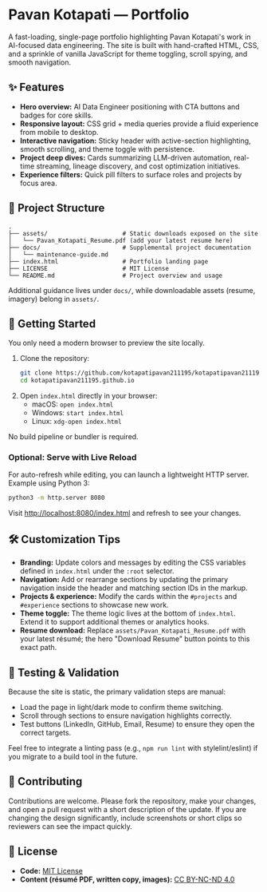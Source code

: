 # Pavan Kotapati — Portfolio

A fast-loading, single-page portfolio highlighting Pavan Kotapati's work in AI-focused data engineering. The site is built with hand-crafted HTML, CSS, and a sprinkle of vanilla JavaScript for theme toggling, scroll spying, and smooth navigation.

## ✨ Features
- **Hero overview:** AI Data Engineer positioning with CTA buttons and badges for core skills.
- **Responsive layout:** CSS grid + media queries provide a fluid experience from mobile to desktop.
- **Interactive navigation:** Sticky header with active-section highlighting, smooth scrolling, and theme toggle with persistence.
- **Project deep dives:** Cards summarizing LLM-driven automation, real-time streaming, lineage discovery, and cost optimization initiatives.
- **Experience filters:** Quick pill filters to surface roles and projects by focus area.

## 📂 Project Structure
```
.
├── assets/                     # Static downloads exposed on the site
│   └── Pavan_Kotapati_Resume.pdf (add your latest resume here)
├── docs/                       # Supplemental project documentation
│   └── maintenance-guide.md
├── index.html                  # Portfolio landing page
├── LICENSE                     # MIT License
└── README.md                   # Project overview and usage
```

Additional guidance lives under `docs/`, while downloadable assets (resume, imagery) belong in `assets/`.

## 🚀 Getting Started
You only need a modern browser to preview the site locally.

1. Clone the repository:
   ```bash
   git clone https://github.com/kotapatipavan211195/kotapatipavan211195.github.io.git
   cd kotapatipavan211195.github.io
   ```
2. Open `index.html` directly in your browser:
   - macOS: `open index.html`
   - Windows: `start index.html`
   - Linux: `xdg-open index.html`

No build pipeline or bundler is required.

### Optional: Serve with Live Reload
For auto-refresh while editing, you can launch a lightweight HTTP server. Example using Python 3:
```bash
python3 -m http.server 8080
```
Visit <http://localhost:8080/index.html> and refresh to see your changes.

## 🛠️ Customization Tips
- **Branding:** Update colors and messages by editing the CSS variables defined in `index.html` under the `:root` selector.
- **Navigation:** Add or rearrange sections by updating the primary navigation inside the header and matching section IDs in the markup.
- **Projects & experience:** Modify the cards within the `#projects` and `#experience` sections to showcase new work.
- **Theme toggle:** The theme logic lives at the bottom of `index.html`. Extend it to support additional themes or analytics hooks.
- **Resume download:** Replace `assets/Pavan_Kotapati_Resume.pdf` with your latest résumé; the hero "Download Resume" button points to this exact path.

## 🧪 Testing & Validation
Because the site is static, the primary validation steps are manual:
- Load the page in light/dark mode to confirm theme switching.
- Scroll through sections to ensure navigation highlights correctly.
- Test buttons (LinkedIn, GitHub, Email, Resume) to ensure they open the correct targets.

Feel free to integrate a linting pass (e.g., `npm run lint` with stylelint/eslint) if you migrate to a build tool in the future.

## 🤝 Contributing
Contributions are welcome. Please fork the repository, make your changes, and open a pull request with a short description of the update. If you are changing the design significantly, include screenshots or short clips so reviewers can see the impact quickly.

## 📄 License
- **Code:** [MIT License](LICENSE)
- **Content (résumé PDF, written copy, images):** [CC BY-NC-ND 4.0](LICENSE-content)
